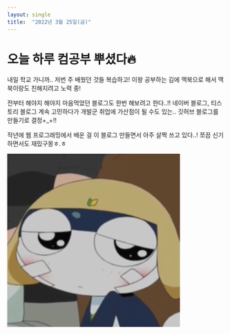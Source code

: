 ```yaml
---
layout: single
title:  "2022년 3월 25일(금)"
---
```


# 오늘 하루 컴공부 뿌셨다🔥

내일 학교 가니까.. 저번 주 배웠던 것들 복습하고!
이왕 공부하는 김에 맥북으로 해서 맥북이랑도 친해지려고 노력 중!

전부터 해야지 해야지 마음먹었던 블로그도 한번 해보려고 한다..!!
네이버 블로그, 티스토리 블로그 계속 고민하다가
개발군 취업에 가산점이 될 수도 있는.. 깃허브 블로그를 만들기로 결정+_+!!

작년에 웹 프로그래밍에서 배운 걸 이 블로그 만들면서 아주 살짝 쓰고 있다..!
쪼끔 신기하면서도 재밌구몽ㅎ.ㅎ

![타마마](../images/2022-03-25-first/타마마.jpg)
